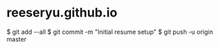 # reeseryu.github.io
$ git add --all
$ git commit -m "Initial resume setup"
$ git push -u origin master
